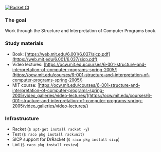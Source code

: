 [![Racket CI](https://github.com/dmsavvin/sicp/actions/workflows/racketci.yml/badge.svg)](https://github.com/dmsavvin/sicp/actions/workflows/racketci.yml)

### The goal
Work through the Structure and Interpretation of Computer Programs book.

### Study materials
+ Book: [https://web.mit.edu/6.001/6.037/sicp.pdf](https://web.mit.edu/6.001/6.037/sicp.pdf)
+ Video lectures: [https://ocw.mit.edu/courses/6-001-structure-and-interpretation-of-computer-programs-spring-2005/](https://ocw.mit.edu/courses/6-001-structure-and-interpretation-of-computer-programs-spring-2005/)
+ MIT course: [https://ocw.mit.edu/courses/6-001-structure-and-interpretation-of-computer-programs-spring-2005/video_galleries/video-lectures/](https://ocw.mit.edu/courses/6-001-structure-and-interpretation-of-computer-programs-spring-2005/video_galleries/video-lectures/)

### Infrastructure
+ Racket (`$ apt-get install racket -y`)
+ Test (`$ raco pkg install rackunit`)
+ SICP support for DrRacket (`$ raco pkg install sicp`)
+ Lint (`$ raco pkg install review`)